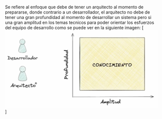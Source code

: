 Se refiere al enfoque que debe de tener un arquitecto al momento de prepararse, donde contrario a un desarrollador, el arquitecto no debe de tener una gran profundidad al momento de desarrollar un sistema pero si una gran amplitud en los temas tecnicos para poder orientar los esfuerzos del equipo de desarrollo como se puede ver en la siguiente imagen:
[![Ejemplo](src/unidad1/arquitecto_vs_dev_example.png)]
